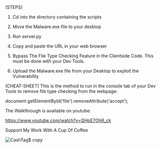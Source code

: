 (STEPS)

1) Cd into the directory containing the scripts

2) Move the Malware.exe file to your desktop 

3) Run server.py

4) Copy and paste the URL in your web browser

5) Bypass The File Type Checking Feature in the Clientside Code. This must be done with your Dev Tools.

6) Upload the Malware.exe file from your Desktop to exploit the Vulnerability 


(CHEAT-SHEET)
This is the method to run in the console tab of your Dev Tools to remove file type checking from the webpage: 

document.getElementById('file').removeAttribute('accept');

The Walkthrough is available on youtube:

https://www.youtube.com/watch?v=QHpE7OhR_ck

Support My Work With A Cup Of Coffee

![CashTag$ copy](https://github.com/Invader00100100/Arbitrary-File-Upload-Lab/assets/102438675/7eb34ff6-861c-4995-9c9d-e7a506465e36)




